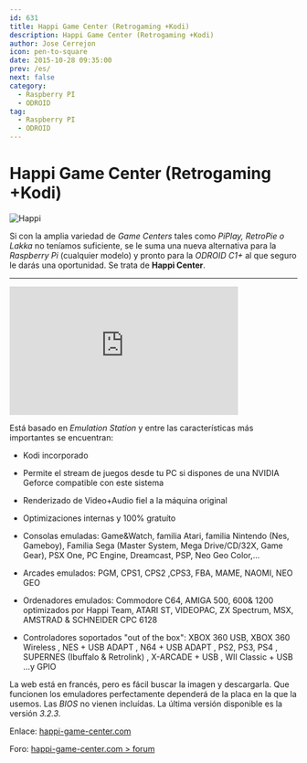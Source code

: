 ```yaml
---
id: 631
title: Happi Game Center (Retrogaming +Kodi)
description: Happi Game Center (Retrogaming +Kodi)
author: Jose Cerrejon
icon: pen-to-square
date: 2015-10-28 09:35:00
prev: /es/
next: false
category:
  - Raspberry PI
  - ODROID
tag:
  - Raspberry PI
  - ODROID
---
```


# Happi Game Center (Retrogaming +Kodi)

![Happi](/images/2015/10/happi_logo.png)

Si con la amplia variedad de *Game Centers* tales como *PiPlay, RetroPie o Lakka* no teníamos suficiente, se le suma una nueva alternativa para la *Raspberry Pi* (cualquier modelo) y pronto para la *ODROID C1+* al que seguro le darás una oportunidad. Se trata de **Happi Center**.

- - -
<iframe width="400" height="225" src="https://www.youtube.com/embed/TJTM5lv_PLk?rel=0" frameborder="0" allowfullscreen></iframe>

Está basado en *Emulation Station* y entre las características más importantes se encuentran:

* Kodi incorporado

* Permite el stream de juegos desde tu PC si dispones de una NVIDIA Geforce compatible con este sistema

* Renderizado de Video+Audio fiel a la máquina original

* Optimizaciones internas y 100% gratuíto

* Consolas emuladas: Game&Watch, familia Atari, familia Nintendo (Nes, Gameboy), Familia Sega (Master System, Mega Drive/CD/32X, Game Gear), PSX One, PC Engine, Dreamcast, PSP, Neo Geo Color,...

* Arcades emulados: PGM, CPS1, CPS2 ,CPS3, FBA, MAME, NAOMI, NEO GEO

* Ordenadores emulados: Commodore C64, AMIGA 500, 600& 1200 optimizados por Happi Team, ATARI ST, VIDEOPAC, ZX Spectrum, MSX, AMSTRAD & SCHNEIDER CPC 6128

* Controladores soportados "out of the box": XBOX 360 USB, XBOX 360 Wireless , NES + USB ADAPT , N64 + USB ADAPT , PS2, PS3, PS4 , SUPERNES (Ibuffalo & Retrolink) , X-ARCADE + USB , WII Classic + USB ...y GPIO

La web está en francés, pero es fácil buscar la imagen y descargarla. Que funcionen los emuladores perfectamente dependerá de la placa en la que la usemos. Las *BIOS* no vienen incluídas. La última versión disponible es la versión *3.2.3*.

Enlace: [happi-game-center.com](http://happi-game-center.com/)

Foro: [happi-game-center.com > forum](http://www.happi-game-center.com/_forum/)